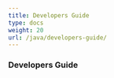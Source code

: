 ```yaml
---
title: Developers Guide
type: docs
weight: 20
url: /java/developers-guide/
---
```


### **Developers Guide**





